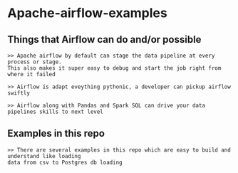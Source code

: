 # Apache-airflow-examples

## Things that Airflow can do and/or possible
	
	>> Apache airflow by default can stage the data pipeline at every process or stage. 
	This also makes it super easy to debug and start the job right from where it failed
	
	>> Airflow is adapt eveything pythonic, a developer can pickup airflow swiftly
	
	>> Airflow along with Pandas and Spark SQL can drive your data pipelines skills to next level
	

## Examples in this repo

	>> There are several examples in this repo which are easy to build and understand like loading
	data from csv to Postgres db loading 
